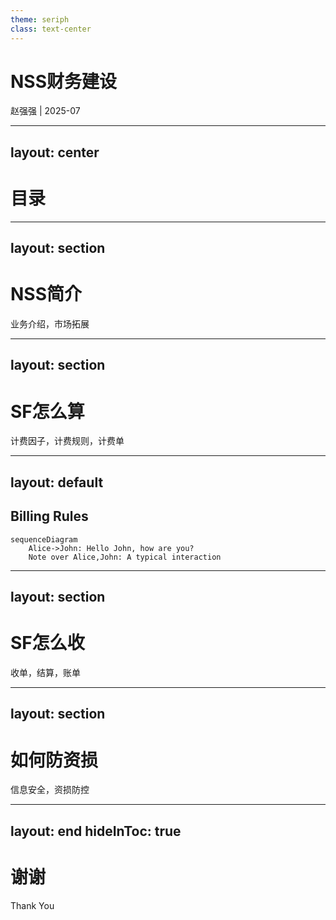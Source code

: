 ```yaml
---
theme: seriph
class: text-center
---
```


# NSS财务建设

<div class="absolute bottom-10 left-1/2 transform -translate-x-1/2">
  <div class="text-sm text-gray-500">
    赵强强 | 2025-07
  </div>
</div>

---
layout: center
---

# 目录

<Toc text-sm minDepth="1" maxDepth="2" />

---
layout: section
---

# NSS简介
<div class="text-base opacity-60 mt-4">业务介绍，市场拓展</div>

---
layout: section
---

# SF怎么算
<div class="text-base opacity-60 mt-4">计费因子，计费规则，计费单</div>

---
layout: default
---

## Billing Rules


```mermaid {scale: 0.5, alt: 'A simple sequence diagram'}
sequenceDiagram
    Alice->John: Hello John, how are you?
    Note over Alice,John: A typical interaction
```

---
layout: section
---

# SF怎么收
<div class="text-base opacity-60 mt-4">收单，结算，账单</div>

---
layout: section
---

# 如何防资损
<div class="text-base opacity-60 mt-4">信息安全，资损防控</div>

---
layout: end
hideInToc: true
---

# 谢谢
<div class="text-base opacity-60 mt-4">Thank You</div>


